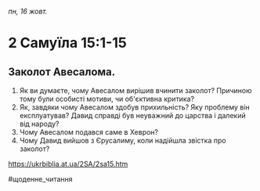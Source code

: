 
_пн, 16 жовт._

# 2 Самуїла 15:1-15

## Заколот Авесалома.
1. Як ви думаєте, чому Авесалом вирішив вчинити заколот? Причиною тому були особисті мотиви, чи об'єктивна критика?
2. Як, завдяки чому Авесалом здобув прихильність? Яку проблему він експлуатував? Давид справді був неуважний до царства і далекий від народу?
3. Чому Авесалом подався саме в Хеврон?
4. Чому Давид вийшов з Єрусалиму, коли надійшла звістка про заколот?

https://ukrbiblia.at.ua/2SA/2sa15.htm 

#щоденне_читання
